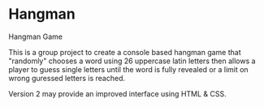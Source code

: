 # Hangman
Hangman Game

This is a group project to create a console based hangman game that "randomly" chooses a word using 26 uppercase latin letters 
then allows a player to guess single letters until the word is fully revealed or a limit on wrong guressed letters is reached.

Version 2 may provide an improved interface using HTML & CSS.
